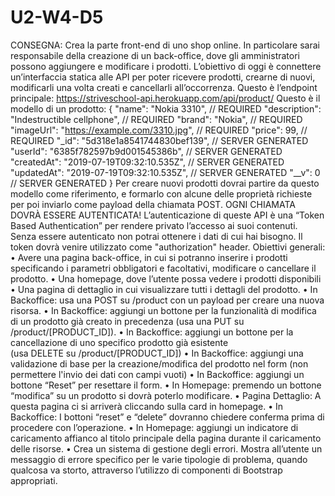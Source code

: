 # U2-W4-D5
CONSEGNA:
Crea la parte front-end di uno shop online. In particolare sarai responsabile della creazione di un back-office, dove gli amministratori possono aggiungere e modificare i prodotti.
L’obiettivo di oggi è connettere un’interfaccia statica alle API per poter ricevere prodotti, crearne di nuovi, modificarli una volta creati e cancellarli all’occorrenza.
Questo è l’endpoint principale: https://striveschool-api.herokuapp.com/api/product/
Questo è il modello di un prodotto:
{
  "name": "Nokia 3310",             // REQUIRED
  "description": "Indestructible cellphone", // REQUIRED
  "brand": "Nokia",               // REQUIRED
  "imageUrl": "https://example.com/3310.jpg", // REQUIRED
  "price": 99,                   // REQUIRED
  "_id": "5d318e1a8541744830bef139",     // SERVER GENERATED
  "userId": "6385f782597b9d001545386b",   // SERVER GENERATED
  "createdAt": "2019-07-19T09:32:10.535Z", // SERVER GENERATED
  "updatedAt": "2019-07-19T09:32:10.535Z", // SERVER GENERATED
  "__v": 0                     // SERVER GENERATED
}
Per creare nuovi prodotti dovrai partire da questo modello come riferimento, e formarlo con alcune delle proprietà richieste per poi inviarlo come payload della chiamata POST.
OGNI CHIAMATA DOVRÀ ESSERE AUTENTICATA! L’autenticazione di queste API è una “Token Based Authentication” per rendere privato l’accesso ai suoi contenuti. Senza essere autenticato non potrai ottenere i dati di cui hai bisogno.
Il token dovrà venire utilizzato come "authorization" header.
Obiettivi generali:
	•	Avere una pagina back-office, in cui si potranno inserire i prodotti specificando i parametri obbligatori e facoltativi, modificare o cancellare il prodotto.
	•	Una homepage, dove l’utente possa vedere i prodotti disponibili
	•	Una pagina di dettaglio in cui visualizzare tutti i dettagli del prodotto.
	•	In Backoffice: usa una POST su /product con un payload per creare una nuova risorsa.
	•	In Backoffice: aggiungi un bottone per la funzionalità di modifica di un prodotto già creato in precedenza (usa una PUT su /product/[PRODUCT_ID]).
	•	In Backoffice: aggiungi un bottone per la cancellazione di uno specifico prodotto già esistente (usa DELETE su /product/[PRODUCT_ID])
	•	In Backoffice: aggiungi una validazione di base per la creazione/modifica del prodotto nel form (non permettere l'invio dei dati con campi vuoti)
	•	In Backoffice: aggiungi un bottone “Reset” per resettare il form.
	•	In Homepage: premendo un bottone “modifica” su un prodotto si dovrà poterlo modificare.
	•	Pagina Dettaglio: A questa pagina ci si arriverà cliccando sulla card in homepage.
	•	In Backoffice: I bottoni “reset” e “delete” dovranno chiedere conferma prima di procedere con l’operazione.
	•	In Homepage: aggiungi un indicatore di caricamento affianco al titolo principale della pagina durante il caricamento delle risorse.
	•	Crea un sistema di gestione degli errori. Mostra all’utente un messaggio di errore specifico per le varie tipologie di problema, quando qualcosa va storto, attraverso l’utilizzo di componenti di Bootstrap appropriati.

